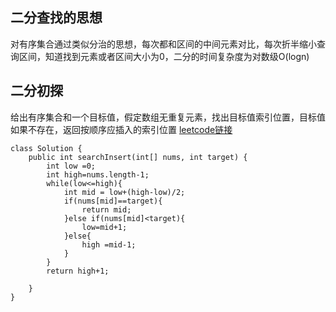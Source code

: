 ## 二分查找的思想
对有序集合通过类似分治的思想，每次都和区间的中间元素对比，每次折半缩小查询区间，知道找到元素或者区间大小为0，二分的时间复杂度为对数级O(logn)
## 二分初探
给出有序集合和一个目标值，假定数组无重复元素，找出目标值索引位置，目标值如果不存在，返回按顺序应插入的索引位置
[leetcode链接](https://leetcode.com/problems/search-insert-position/)
```code
class Solution {
    public int searchInsert(int[] nums, int target) {
        int low =0;
        int high=nums.length-1;
        while(low<=high){
            int mid = low+(high-low)/2;
            if(nums[mid]==target){
                return mid;
            }else if(nums[mid]<target){
                low=mid+1;
            }else{
                high =mid-1;
            }    
        }
        return high+1;
        
    }
}
```



